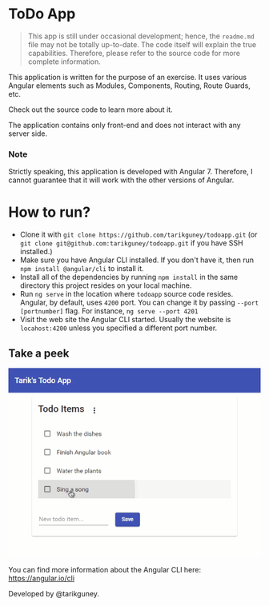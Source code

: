 # ToDo App

> This app is still under occasional development; hence, the `readme.md` file may not be totally up-to-date. The code itself will explain the true capabilities. Therefore, please refer to the source code for more complete information.

This application is written for the purpose of an exercise. It uses various Angular elements such as Modules, Components, Routing, Route Guards, etc. 

Check out the source code to learn more about it.

The application contains only front-end and does not interact with any server side. 

### Note
Strictly speaking, this application is developed with Angular 7. Therefore, I cannot guarantee that it will work with the other versions of Angular. 

# How to run?

- Clone it with `git clone https://github.com/tarikguney/todoapp.git` (or `git clone git@github.com:tarikguney/todoapp.git` if you have SSH installed.)
- Make sure you have Angular CLI installed. If you don't have it, then run `npm install @angular/cli` to install it.
- Install all of the dependencies by running `npm install` in the same directory this project resides on your local machine.
- Run `ng serve` in the location where `todoapp` source code resides. Angular, by default, uses `4200` port. You can change it by passing `--port [portnumber]` flag. For instance, `ng serve --port 4201`
- Visit the web site the Angular CLI started. Usually the website is `locahost:4200` unless you specified a different port number.

## Take a peek

![screenshot](./screenshot.gif)

You can find more information about the Angular CLI here: https://angular.io/cli

Developed by @tarikguney.
